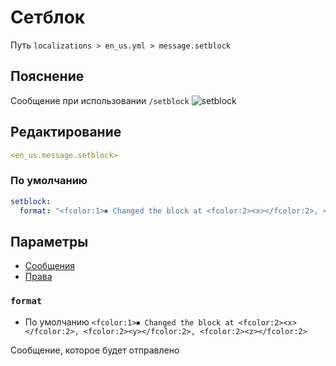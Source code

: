 # Сетблок
Путь `localizations > en_us.yml > message.setblock`

## Пояснение
Сообщение при использовании `/setblock`
![setblock](/setblock.png)

## Редактирование
```yaml
<en_us.message.setblock>
```

### По умолчанию
```yaml
setblock:
  format: "<fcolor:1>⏹ Changed the block at <fcolor:2><x></fcolor:2>, <fcolor:2><y></fcolor:2>, <fcolor:2><z></fcolor:2>"
```

## Параметры

- [Сообщения](/ru/message/setblock/)
- [Права](/ru/permission/message/setblock/)

### `format`
- По умолчанию `<fcolor:1>⏹ Changed the block at <fcolor:2><x></fcolor:2>, <fcolor:2><y></fcolor:2>, <fcolor:2><z></fcolor:2>`

Сообщение, которое будет отправлено